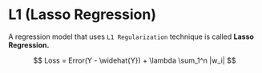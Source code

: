# L1 (Lasso Regression)
A regression model that uses `L1 Regularization` technique is called **Lasso Regression.**


$$
Loss = Error(Y - \widehat{Y}) + \lambda \sum_1^n |w_i|
$$